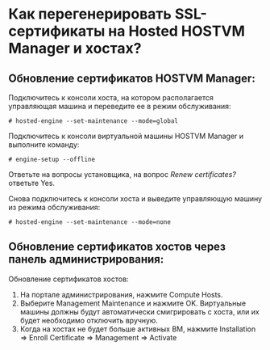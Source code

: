 # Как перегенерировать SSL-сертификаты на Hosted HOSTVM Manager и хостах?

## Обновление сертификатов HOSTVM Manager:

Подключитесь к консоли хоста, на котором располагается управляющая машина и переведите ее в режим обслуживания:

```
# hosted-engine --set-maintenance --mode=global
```

Подключитесь к консоли виртуальной машины HOSTVM Manager и выполните команду:

```
# engine-setup --offline
```

Ответьте на вопросы установщика, на вопрос _Renew certificates?_ ответьте Yes.

Снова подключитесь к консоли хоста и выведите управляющую машину из режима обслуживания:

```
# hosted-engine --set-maintenance --mode=none
```

## Обновление сертификатов хостов через панель администрирования:

Обновление сертификатов хостов:

1. На портале администрирования, нажмите Compute Hosts.
2. Выберите Management Maintenance и нажмите OK. Виртуальные машины должны будут автоматически смигрировать с хоста, или их будет необходимо отключить вручную.
3. Когда на хостах не будет больше активных ВМ, нажмите Installation => Enroll Certificate => Management => Activate



